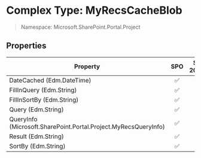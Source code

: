 # Complex Type: MyRecsCacheBlob

> Namespace: Microsoft.SharePoint.Portal.Project

## Properties

Property | SPO | SP 2019 | SP 2016 | SP 2013
----------|:---:|:-------:|:-------:|:-------:
DateCached (Edm.DateTime) | ✅ | ✅ | ✅ | ✅
FillInQuery (Edm.String) | ✅ | ✅ | ✅ | ✅
FillInSortBy (Edm.String) | ✅ | ✅ | ✅ | ✅
Query (Edm.String) | ✅ | ✅ | ✅ | ✅
QueryInfo (Microsoft.SharePoint.Portal.Project.MyRecsQueryInfo) | ✅ | ✅ | ✅ | ✅
Result (Edm.String) | ✅ | ✅ | ✅ | ✅
SortBy (Edm.String) | ✅ | ✅ | ✅ | ✅